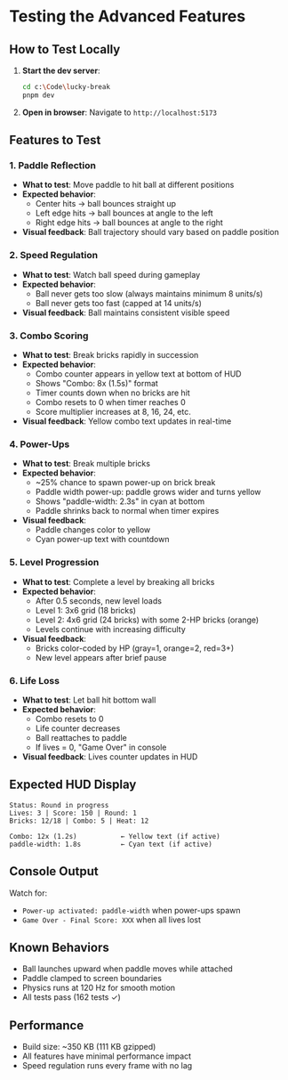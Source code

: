 # Testing the Advanced Features

## How to Test Locally

1. **Start the dev server**:
   ```bash
   cd c:\Code\lucky-break
   pnpm dev
   ```

2. **Open in browser**: Navigate to `http://localhost:5173`

## Features to Test

### 1. Paddle Reflection
- **What to test**: Move paddle to hit ball at different positions
- **Expected behavior**: 
  - Center hits → ball bounces straight up
  - Left edge hits → ball bounces at angle to the left
  - Right edge hits → ball bounces at angle to the right
- **Visual feedback**: Ball trajectory should vary based on paddle position

### 2. Speed Regulation
- **What to test**: Watch ball speed during gameplay
- **Expected behavior**:
  - Ball never gets too slow (always maintains minimum 8 units/s)
  - Ball never gets too fast (capped at 14 units/s)
- **Visual feedback**: Ball maintains consistent visible speed

### 3. Combo Scoring
- **What to test**: Break bricks rapidly in succession
- **Expected behavior**:
  - Combo counter appears in yellow text at bottom of HUD
  - Shows "Combo: 8x (1.5s)" format
  - Timer counts down when no bricks are hit
  - Combo resets to 0 when timer reaches 0
  - Score multiplier increases at 8, 16, 24, etc.
- **Visual feedback**: Yellow combo text updates in real-time

### 4. Power-Ups
- **What to test**: Break multiple bricks
- **Expected behavior**:
  - ~25% chance to spawn power-up on brick break
  - Paddle width power-up: paddle grows wider and turns yellow
  - Shows "paddle-width: 2.3s" in cyan at bottom
  - Paddle shrinks back to normal when timer expires
- **Visual feedback**: 
  - Paddle changes color to yellow
  - Cyan power-up text with countdown

### 5. Level Progression
- **What to test**: Complete a level by breaking all bricks
- **Expected behavior**:
  - After 0.5 seconds, new level loads
  - Level 1: 3x6 grid (18 bricks)
  - Level 2: 4x6 grid (24 bricks) with some 2-HP bricks (orange)
  - Levels continue with increasing difficulty
- **Visual feedback**: 
  - Bricks color-coded by HP (gray=1, orange=2, red=3+)
  - New level appears after brief pause

### 6. Life Loss
- **What to test**: Let ball hit bottom wall
- **Expected behavior**:
  - Combo resets to 0
  - Life counter decreases
  - Ball reattaches to paddle
  - If lives = 0, "Game Over" in console
- **Visual feedback**: Lives counter updates in HUD

## Expected HUD Display

```
Status: Round in progress
Lives: 3 | Score: 150 | Round: 1
Bricks: 12/18 | Combo: 5 | Heat: 12

Combo: 12x (1.2s)           ← Yellow text (if active)
paddle-width: 1.8s          ← Cyan text (if active)
```

## Console Output

Watch for:
- `Power-up activated: paddle-width` when power-ups spawn
- `Game Over - Final Score: XXX` when all lives lost

## Known Behaviors

- Ball launches upward when paddle moves while attached
- Paddle clamped to screen boundaries
- Physics runs at 120 Hz for smooth motion
- All tests pass (162 tests ✓)

## Performance

- Build size: ~350 KB (111 KB gzipped)
- All features have minimal performance impact
- Speed regulation runs every frame with no lag
